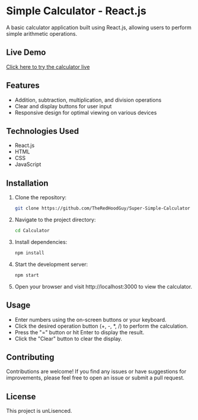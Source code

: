 # Simple Calculator - React.js

A basic calculator application built using React.js, allowing users to perform simple arithmetic operations.

## Live Demo

[Click here to try the calculator live](https://super-simple-calculator.vercel.app/)

## Features

- Addition, subtraction, multiplication, and division operations
- Clear and display buttons for user input
- Responsive design for optimal viewing on various devices

## Technologies Used

- React.js
- HTML
- CSS
- JavaScript

## Installation

1. Clone the repository:

   ```bash
   git clone https://github.com/TheRedHoodGuy/Super-Simple-Calculator
   ```

2. Navigate to the project directory:

   ```bash
   cd Calculator
   ```

3. Install dependencies:

   ```bash
   npm install
   ```

4. Start the development server:

   ```bash
   npm start
   ```

5. Open your browser and visit http://localhost:3000 to view the calculator.

## Usage

- Enter numbers using the on-screen buttons or your keyboard.
- Click the desired operation button (+, -, \*, /) to perform the calculation.
- Press the "=" button or hit Enter to display the result.
- Click the "Clear" button to clear the display.

## Contributing

Contributions are welcome! If you find any issues or have suggestions for improvements, please feel free to open an issue or submit a pull request.

## License

This project is unLisenced.
